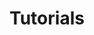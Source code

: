 ---
title: Tutorials
show_read_time: false
canonical_url: 'https://docs.projectcalico.org/v2.6/getting-started/rkt/tutorials/index'
---